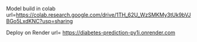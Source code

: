 Model build in colab url=https://colab.research.google.com/drive/1TH_62U_WzSMKMy3tUk9bVJBGo5LxdKNC?usp=sharing

Deploy on Render url= https://diabetes-prediction-py1i.onrender.com
